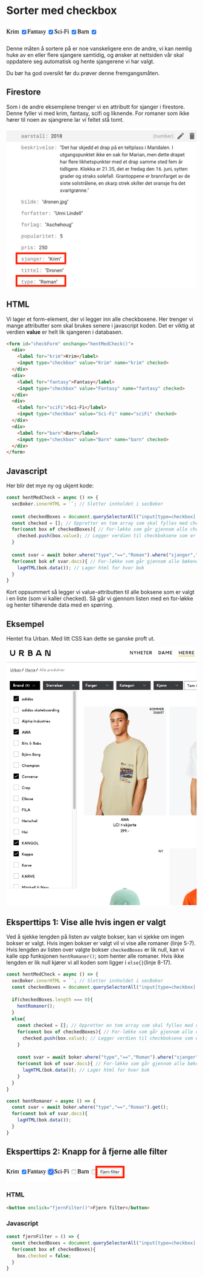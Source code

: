 # Sorter med checkbox

![Checkbox](sorter-med-checkbox.png)

Denne måten å sortere på er noe vanskeligere enn de andre, vi kan nemlig huke av en eller flere sjangere samtidig, og ønsker at nettsiden vår skal oppdatere seg automatisk og hente sjangerene vi har valgt.

Du bør ha god oversikt før du prøver denne fremgangsmåten.

## Firestore

Som i de andre eksemplene trenger vi en attributt for sjanger i firestore. Denne fyller vi med krim, fantasy, scifi og liknende. For romaner som ikke hører til noen av sjangrene lar vi feltet stå tomt.

![Firestore](checkbox-firebase.png)

## HTML

Vi lager et form-element, der vi legger inn alle checkboxene. Her trenger vi mange attributter som skal brukes senere i javascript koden. Det er viktig at verdien **value** er helt lik sjangeren i databasen.

```html
<form id="checkForm" onchange="hentMedCheck()">
  <div>
    <label for="krim">Krim</label>
    <input type="checkbox" value="Krim" name="krim" checked>
  </div>
  <div>
    <label for="fantasy">Fantasy</label>
    <input type="checkbox" value="Fantasy" name="fantasy" checked>
  </div>
  <div>
    <label for="sciFi">Sci-Fi</label>
    <input type="checkbox" value="Sci-Fi" name="sciFi" checked>
  </div>
  <div>
    <label for="barn">Barn</label>
    <input type="checkbox" value="Barn" name="barn" checked>
  </div>
</form>
```

## Javascript

Her blir det mye ny og ukjent kode:

```js
const hentMedCheck = async () => {
  secBoker.innerHTML = ``; // Sletter innholdet i secBoker
  
  const checkedBoxes = document.querySelectorAll("input[type=checkbox]:checked"); // Henter alle checkbokser som er checked, checkedBoxes blir en nodeList, som er ganske lik en array
  const checked = []; // Oppretter en tom array som skal fylles med checkbokser
  for(const box of checkedBoxes){ // For-løkke som går gjennom alle checkBoksene
    checked.push(box.value); // Legger verdien til checkboksene som er valgt i arrayen checked
  }
  
  const svar = await boker.where("type","==","Roman").where("sjanger","in", checked).get(); // Spør etter bøker hvor sjanger er i listen checked
  for(const bok of svar.docs){ // For-løkke som går gjennom alle bøkene i svaret
    lagHTML(bok.data()); // Lager html for hver bok
  }
}
```

Kort oppsummert så legger vi value-attributten til alle boksene som er valgt i en liste (som vi kaller checked). Så går vi gjennom listen med en for-løkke og henter tilhørende data med en spørring.

## Eksempel

Hentet fra Urban. Med litt CSS kan dette se ganske proft ut.

![Avkryssningsbokser hos Urban](checkbox-urban.png)

## Eksperttips 1: Vise alle hvis ingen er valgt

Ved å sjekke lengden på listen av valgte bokser, kan vi sjekke om ingen bokser er valgt. Hvis ingen bokser er valgt vil vi vise alle romaner (linje 5-7). Hvis lengden av listen over valgte bokser `checkedBoxes` er lik null, kan vi kalle opp funksjonen `hentRomaner()`; som henter alle romaner. Hvis ikke lengden er lik null kjører vi all koden som ligger i `else{}`(linje 8-17).

```js
const hentMedCheck = async () => {
  secBoker.innerHTML = ``; // Sletter innholdet i secBoker
  const checkedBoxes = document.querySelectorAll("input[type=checkbox]:checked"); // Henter alle checkbokser som er checked, checkedBoxes blir en nodeList, som er ganske lik en array

  if(checkedBoxes.length === 0){
    hentRomaner();
  }
  else{
    const checked = []; // Oppretter en tom array som skal fylles med checkbokser
    for(const box of checkedBoxes){ // For-løkke som går gjennom alle checkBoksene
      checked.push(box.value); // Legger verdien til checkboksene som er valgt i arrayen checked
    }

    const svar = await boker.where("type","==","Roman").where("sjanger","in", checked).get(); // Spør etter bøker hvor sjanger er i listen checked
    for(const bok of svar.docs){ // For-løkke som går gjennom alle bøkene i svaret
      lagHTML(bok.data()); // Lager html for hver bok
    }
  }
}
```

```js
const hentRomaner = async () => {
  const svar = await boker.where("type","==","Roman").get();
  for(const bok of svar.docs){
    lagHTML(bok.data());
  }
}
```

## Eksperttips 2: Knapp for å fjerne alle filter

![Knapp for å fjerne filter](checkbox-fjern-filter.png)

### HTML

```html
<button onclick="fjernFilter()">Fjern filter</button>
```

### Javascript

```js
const fjernFilter = () => {
  const checkedBoxes = document.querySelectorAll("input[type=checkbox]:checked"); // Henter alle checkbokser som er checked, checkedBoxes blir en nodeList, som er ganske lik en array
  for(const box of checkedBoxes){
    box.checked = false;
  }
}
```
